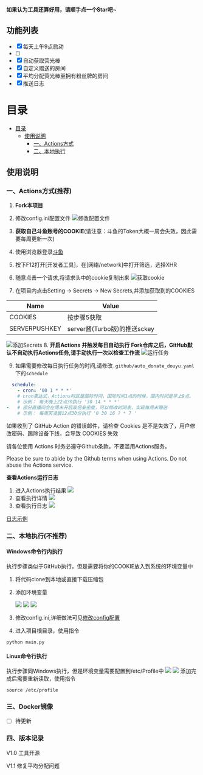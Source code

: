 
**如果认为工具还算好用，请顺手点一个Star吧~**

## 功能列表

* [x] 每天上午9点启动
* [ ] 
* [x] 自动获取荧光棒
* [x] 自定义赠送的房间
* [x] 平均分配荧光棒至拥有粉丝牌的房间
* [x] 推送日志

# 目录
- [目录](#目录)
    - [使用说明](#使用说明)
      - [一、Actions方式](#一、Actions方式(推荐))
      - [二、本地执行](#二、本地执行(不推荐))

## 使用说明

### 一、Actions方式(推荐)
1. **Fork本项目**
2. 修改config.ini配置文件
   ![修改配置文件](docs/img/Config.png)
3. **获取自己斗鱼账号的COOKIE**(请注意：斗鱼的Token大概一周会失效，因此需要每周更新一次)
4. 使用浏览器登录[斗鱼](https://www.douyu.com)
5. 按下F12打开[开发者工具]，在[网络/network]中打开筛选，选择XHR
6. 随意点击一个请求,将请求头中的cookie复制出来
![获取cookie](docs/img/cookie.png)
  
7. 在项目内点击Setting -> Secrets -> New Secrets,并添加获取到的COOKIES

| Name        | Value                    |
|-------------|--------------------------|
|COOKIES      |按步骤5获取                 |
|SERVERPUSHKEY|server酱(Turbo版)的推送sckey|
![添加Secrets](docs/img/Secrets.png)
8. **开启Actions 并触发每日自动执行**
   **Fork仓库之后，GitHub默认不自动执行Actions任务,请手动执行一次以检查工作流**
   ![运行任务](docs/img/Workfelow.png)
   
9. 如果需要修改每日执行任务的时间,请修改`.github/auto_donate_douyu.yaml`下的`schedule`
```yml
  schedule:
    - cron: '00 1 * * *'
    # cron表达式，Actions时区是国际时间，国际时间1点的时候，国内时间是早上9点。
    # 示例： 每天晚上22点30执行 '30 14 * * *'
-   # 部分直播间会在周末开启双倍亲密度，可以修改时间表，实现每周末赠送
    # 示例： 每周天凌晨12点30分执行 '0 30 16 ? * 7 '
```
如果收到了 GitHub Action 的错误邮件，请检查 Cookies 是不是失效了，用户修改密码、踢除设备下线，会导致 COOKIES 失效

请各位使用 Actions 时务必遵守Github条款。不要滥用Actions服务。

Please be sure to abide by the Github terms when using Actions. Do not abuse the Actions service.

**查看Actions运行日志**
1. 进入Actions执行结果
    ![](docs/img/WatchAction.png)
2. 查看执行详情
    ![](docs/img/WatchAction2.png)
3. 查看执行日志
    ![](docs/img/WatchAction3.png)
   
[日志示例](https://github.com/TheSlientnight/douyu_helper/runs/2078519193?check_suite_focus=true)

### 二、本地执行(不推荐)

#### Windows命令行内执行
执行步骤类似于GitHub执行，但是需要将你的COOKIE放入到系统的环境变量中
1. 将代码clone到本地或直接下载压缩包
2. 添加环境变量
   
    ![](docs/img/Path1.png)
    ![](docs/img/Path2.png)
    ![](docs/img/Path3.jpg)
   
3. 修改config.ini,详细做法可见[修改config配置](#一、Actions方式(推荐))
4. 进入项目根目录，使用指令
```shell
python main.py
```

#### Linux命令行执行
执行步骤同Windows执行，但是环境变量需要配置到/etc/Profile中
![](docs/img/Linux1.png)
![](docs/img/Linux2.png)
添加完成后需要重新读取，使用指令
```shell
source /etc/profile
```
### 三、Docker镜像
* [ ] 待更新

### 四、版本记录
V1.0 工具开源

V1.1 修复平均分配问题
